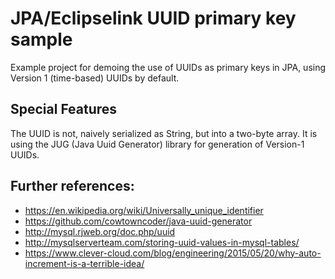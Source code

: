 # JPA/Eclipselink UUID primary key sample

Example project for demoing the use of UUIDs as primary keys in JPA, using 
Version 1 (time-based) UUIDs by default.

## Special Features

The UUID is not, naively serialized as String, but into a two-byte array.
It is using the JUG (Java Uuid Generator) library for generation of Version-1 UUIDs.

## Further references:

* https://en.wikipedia.org/wiki/Universally_unique_identifier
* https://github.com/cowtowncoder/java-uuid-generator
* http://mysql.rjweb.org/doc.php/uuid
* http://mysqlserverteam.com/storing-uuid-values-in-mysql-tables/
* https://www.clever-cloud.com/blog/engineering/2015/05/20/why-auto-increment-is-a-terrible-idea/

